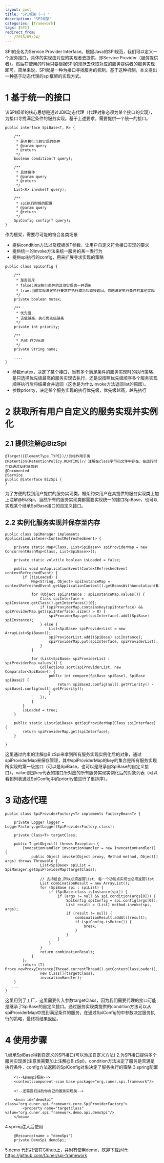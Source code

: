 ```yaml
---
layout: post
title: "SPI框架（一）"
description: "SPI框架"
categories: [framework]
tags: [SPI]
redirect_from:
  - /2018/05/24/
---
```

SPI的全名为Service Provider Interface。根据Java的SPI规范，我们可以定义一个服务接口，具体的实现由对应的实现者去提供，即Service Provider（服务提供者）。然后在使用的时候只要根据SPI的规范去获取对应的服务提供者的服务实现即可。简单来说，SPI就是一种为接口寻找服务的机制，基于这种机制，本文提出一种基于动态代理的spi框架的实现方式。

# 1 基于统一的接口
该SPI框架的核心思想是通过JDK动态代理（代理对象必须为某个接口的实现），为接口寻找满足条件的服务实现。基于上述要求，需要提供一个统一的接口。
```
public interface SpiBase<T, R> {

    /**
     * 是否执行当前实现的条件
     * @param query
     * @return
     */
    boolean condition(T query);

    /**
     * 具体操作
     * @param query
     * @return
     */
    List<R> invoke(T query);

    /**
     * spi执行时候的配置
     * @param query
     * @return
     */
    SpiConfig config(T query);
}
```

作为框架，需要尽可能的符合各类场景
- 提供condition方法以及模板类T参数，让用户自定义符合接口实现的要求
- 提供统一的invoke方法来统一服务的某一类行为
- 提供spi执行的config，用来扩展寻求实现的策略

```
public class SpiConfig {

    /**
     * 是否互斥
     * false:满足执行条件的其他实现也一并调用
     * true:当前实现满足执行要求并执行成功后直接返回，忽略满足执行条件的其他实现
     */
    private boolean mutex;

    /**
     * 优先值
     * 该值越高，执行优先级越高
     */
    private int priority;

    /**
     * 名称 作为标识
     */
    private String name;
    
    ....
}
```

- 参数mutex，决定了某个接口，当有多个满足条件的服务实现时的执行策略，是只选择优先级最高的服务实现去执行，还是说按照优先级顺序多个服务实现顺序执行后将结果合并返回（这也是为什么invoke方法返回list的原因）。
- 参数priority，决定某个服务实现的执行优先级，优先级越高，越先执行

# 2 获取所有用户自定义的服务实现并实例化

## 2.1 提供注解@BizSpi
```
@Target({ElementType.TYPE})//目标作用于类
@Retention(RetentionPolicy.RUNTIME)// 注解在class字节码文件中存在，在运行时可以通过反射获取到
@Documented
@Service
public @interface BizSpi {
}
```

为了方便的找到用户提供的服务实现类，框架约束用户在其提供的服务实现类上加上注解@BizSpi，当然所有的服务实现类都需要实现统一的接口SpiBase，也可以实现某个继承SpiBase接口的自定义接口。

## 2.2 实例化服务实现并保存至内存
```
public class SpiManager implements ApplicationListener<ContextRefreshedEvent> {

    private static Map<Class, List<SpiBase>> spiProviderMap = new ConcurrentHashMap<Class, List<SpiBase>>();

    private static volatile boolean isLoaded = false;

    public void onApplicationEvent(ContextRefreshedEvent contextRefreshedEvent) {
        if (!isLoaded) {
            Map<String, Object> spiInstanceMap = contextRefreshedEvent.getApplicationContext().getBeansWithAnnotation(BizSpi.class);

            for (Object spiInstance : spiInstanceMap.values()) {
                Class spiInterface = spiInstance.getClass().getInterfaces()[0];
                if (spiProviderMap.containsKey(spiInterface) && spiProviderMap.get(spiInterface).size() > 0) {
                    spiProviderMap.get(spiInterface).add((SpiBase) spiInstance);
                } else {
                    List<SpiBase> spiProviderList = new ArrayList<SpiBase>();
                    spiProviderList.add((SpiBase) spiInstance);
                    spiProviderMap.put(spiInterface, spiProviderList);
                }
            }

            for (List<SpiBase> spiProviderList : spiProviderMap.values()) {
                Collections.sort(spiProviderList, new Comparator<SpiBase>() {
                    public int compare(SpiBase spiBase1, SpiBase spiBase2) {
                        return spiBase2.config(null).getPriority() - spiBase1.config(null).getPriority();
                    }
                });
            }
        }
        isLoaded = true;
    }

    public static List<SpiBase> getSpiProviderMap(Class spiInterface) {
        return spiProviderMap.get(spiInterface);
    }

}
```

这里通过约束的注解@BizSpi来拿到所有服务实现实例化后的对象，通过spiProviderMap来保存管理，其中spiProviderMap的key的集合是所有服务实现所实现的第一级接口（可以是SpiBase，也可以是继承自SpiBase的自定义接口），value则是key代表的接口所对应的所有服务实现实例化后的对象列表（可以看到列表通过SpiConfig中的priority值进行了重排序）。

# 3 动态代理
```
public class SpiProviderFactory<T> implements FactoryBean<T> {

    private Logger logger = LoggerFactory.getLogger(SpiProviderFactory.class);

    private Class<T> targetClass;

    public T getObject() throws Exception {
        InvocationHandler invocationHandler = new InvocationHandler() {
            public Object invoke(Object proxy, Method method, Object[] args) throws Throwable {
                List<SpiBase> spiList = SpiManager.getSpiProviderMap(targetClass);

                // 支持组合,所以必须返回list; 每一个功能点实现也必须返回list
                List combinationResult = new ArrayList();
                for (SpiBase spi : spiList) {
                    if (SpiBase.class.isInstance(spi)) {
                        if (args != null && spi.condition(args[0])) {
                            SpiConfig spiConfig = spi.config(args[0]);
                            List result = (List) method.invoke(spi, args);
                            if (result != null) {
                                combinationResult.addAll(result);
                                if (spiConfig.isMutex()) {
                                    break;
                                }
                            }
                        }
                    }
                }
                return combinationResult;
            }
        };
        return (T) Proxy.newProxyInstance(Thread.currentThread().getContextClassLoader(),
                new Class[]{targetClass},
                invocationHandler);
    }
   ...
}
```

这里用到了工厂，这里需要传入参数targetClass，因为我们需要代理的接口可能是继承了SpiBase的自定义接口。通过服务实现类提供的condition方法可以从spiProviderMap中找到满足条件的服务，在通过SpiConfig的中参数决定服务执行的策略，最终将结果返回。

# 4 使用步骤
1.继承SpiBase得到自定义的SPI接口(可以添加自定义方法)
2.为SPI接口提供多个服务实现类(注意类需要加上注解@BizSpi)，condition方法决定了服务是否满足执行条件，config方法返回的SpiConfig对象决定了服务执行的策略
3.spring配置
```
    <!--扫描spi框架-->
    <context:component-scan base-package="org.cuner.spi.framework"/>

    <!--还需要扫描到你自己的服务实现类-->
    
    <bean id="demoSpi" class="org.cuner.spi.framework.core.SpiProviderFactory">
        <property name="targetClass" value="org.cuner.spi.framework.demo.api.demoSpi"/>
    </bean>
```
4.spring注入后使用
```
    @Resource(name = "demoSpi")
    private DemoSpi demoSpi;
```

5.demo
代码托管在Github上，并附有使用demo，欢迎下载运行: https://github.com/Cuner/spi-framework